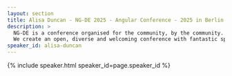 ```yaml
---
layout: section
title: Alisa Duncan - NG-DE 2025 - Angular Conference - 2025 in Berlin
description: >
  NG-DE is a conference organised for the community, by the community.
  We create an open, diverse and welcoming conference with fantastic speakers and a warm and friendly environment. 
speaker_id: alisa-duncan
---
```


{% include speaker.html speaker_id=page.speaker_id %}
